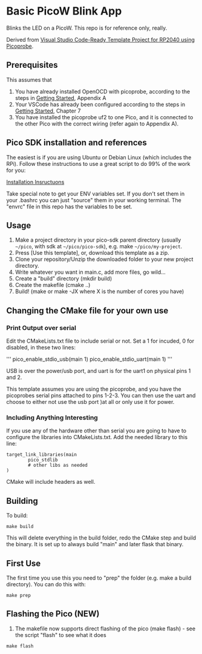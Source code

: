 # Basic PicoW Blink App

Blinks the LED on a PicoW.  This repo is for reference only, really.

Derived from [Visual Studio Code-Ready Template Project for RP2040 using Picoprobe](https://github.com/gherlein/pico-template).


## Prerequisites

This assumes that 
1. You have already installed OpenOCD with picoprobe, according to the steps in [Getting Started](https://datasheets.raspberrypi.org/pico/getting-started-with-pico.pdf), Appendix A
2. Your VSCode has already been configured according to the steps in [Getting Started](https://datasheets.raspberrypi.org/pico/getting-started-with-pico.pdf), Chapter 7
3. You have installed the picoprobe uf2 to one Pico, and it is connected to the other Pico with the correct wiring (refer again to Appendix A).

## Pico SDK installation and references

The easiest is if you are using Ubuntu or Debian Linux (which includes the RPi).  Follow these instructions to use a great script to do 99% of the work for you:

[Installation Insructuons](https://learn.arm.com/learning-paths/microcontrollers/rpi_pico/sdk/)

Take special note to get your ENV variables set.  If you don't set them in your .bashrc you can just "source" them in your working terminal.  The "envrc" file in this repo has the variables to be set.  

## Usage
1. Make a project directory in your pico-sdk parent directory (usually `~/pico`, with sdk at `~/pico/pico-sdk`), e.g. make `~/pico/my-project`.
2. Press [Use this template], or, download this template as a zip.
3. Clone your repository/Unzip the downloaded folder to your new project directory.
4. Write whatever you want in main.c, add more files, go wild...
5. Create a "build" directory (mkdir build)
6. Create the makefile (cmake ..)
7. Build! (make or make -JX where X is the number of cores you have)

## Changing the CMake file for your own use

### Print Output over serial

Edit the CMakeLists.txt file to include serial or not.  Set a 1 for incuded, 0 for disabled, in these two lines:

'''
pico_enable_stdio_usb(main 1)
pico_enable_stdio_uart(main 1)
'''

USB is over the power/usb port, and uart is for the uart1 on physical pins 1 and 2.

This template assumes you are using the picoprobe, and you have the picoprobes serial pins attached to pins 1-2-3.  You can then use the uart and choose to either not use the usb port )at all or only use it for power.

### Including Anything Interesting

If you use any of the hardware other than serial you are going to have to configure the libraries into CMakeLists.txt.  Add the needed library to this line:

```
target_link_libraries(main
        pico_stdlib
        # other libs as needed
)
```

CMake will include headers as well.

## Building

To build:

```
make build
```

This will delete everything in the build folder, redo the CMake step and build the binary.  It is set up to always build "main" and later flask that binary.

## First Use

The first time you use this you need to "prep" the folder (e.g. make a build directory).  You can do this with:

```
make prep
```

## Flashing the Pico (NEW)
1. The makefile now supports direct flashing of the pico (make flash) - see the script "flash" to see what it does

```
make flash
```



